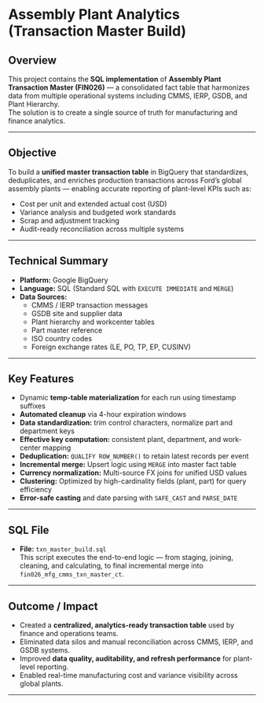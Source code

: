 # Assembly Plant Analytics (Transaction Master Build)

##  Overview
This project contains the **SQL implementation** of **Assembly Plant Transaction Master (FIN026)** — a consolidated fact table that harmonizes data from multiple operational systems including CMMS, IERP, GSDB, and Plant Hierarchy.  
The solution is to create a single source of truth for manufacturing and finance analytics.

---

##  Objective
To build a **unified master transaction table** in BigQuery that standardizes, deduplicates, and enriches production transactions across Ford’s global assembly plants — enabling accurate reporting of plant-level KPIs such as:
- Cost per unit and extended actual cost (USD)
- Variance analysis and budgeted work standards
- Scrap and adjustment tracking
- Audit-ready reconciliation across multiple systems

---

##  Technical Summary
- **Platform:** Google BigQuery  
- **Language:** SQL (Standard SQL with `EXECUTE IMMEDIATE` and `MERGE`)  
- **Data Sources:**
  - CMMS / IERP transaction messages  
  - GSDB site and supplier data  
  - Plant hierarchy and workcenter tables  
  - Part master reference  
  - ISO country codes  
  - Foreign exchange rates (LE, PO, TP, EP, CUSINV)

---

##  Key Features
- Dynamic **temp-table materialization** for each run using timestamp suffixes  
- **Automated cleanup** via 4-hour expiration windows  
- **Data standardization:** trim control characters, normalize part and department keys  
- **Effective key computation:** consistent plant, department, and work-center mapping  
- **Deduplication:** `QUALIFY ROW_NUMBER()` to retain latest records per event  
- **Incremental merge:** Upsert logic using `MERGE` into master fact table  
- **Currency normalization:** Multi-source FX joins for unified USD values  
- **Clustering:** Optimized by high-cardinality fields (plant, part) for query efficiency  
- **Error-safe casting** and date parsing with `SAFE_CAST` and `PARSE_DATE`

---

##  SQL File
- **File:** `txn_master_build.sql`  
  This script executes the end-to-end logic — from staging, joining, cleaning, and calculating, to final incremental merge into `fin026_mfg_cmms_txn_master_ct`.

---

##  Outcome / Impact
- Created a **centralized, analytics-ready transaction table** used by finance and operations teams.  
- Eliminated data silos and manual reconciliation across CMMS, IERP, and GSDB systems.  
- Improved **data quality, auditability, and refresh performance** for plant-level reporting.  
- Enabled real-time manufacturing cost and variance visibility across global plants.

---


